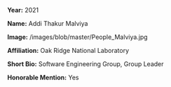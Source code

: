 **Year:** 2021

**Name:** Addi Thakur Malviya

**Image:** /images/blob/master/People_Malviya.jpg

**Affiliation:** Oak Ridge National Laboratory

**Short Bio:** Software Engineering Group, Group Leader

**Honorable Mention:** Yes
